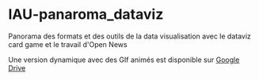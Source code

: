 # IAU-panaroma_dataviz
Panorama des formats et des outils de la data visualisation avec le dataviz card game et le travail d'Open News

Une version dynamique avec des GIf animés est disponible sur [Google Drive](https://docs.google.com/presentation/d/1oCYWT83MOxC9vMNtkGtORGfuGKNtav-hM0hhDH0zKjw/edit?usp=sharing)
